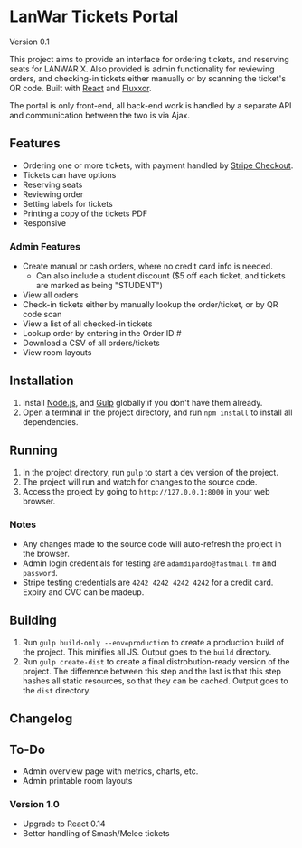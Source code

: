 # LanWar Tickets Portal

Version 0.1

This project aims to provide an interface for ordering tickets, and reserving seats for LANWAR X. Also provided is admin functionality for reviewing orders, and checking-in tickets either manually or by scanning the ticket's QR code. Built with [React](http://facebook.github.io/react/) and [Fluxxor](http://fluxxor.com).

The portal is only front-end, all back-end work is handled by a separate API and communication between the two is via Ajax.

## Features

* Ordering one or more tickets, with payment handled by [Stripe Checkout](https://stripe.com/docs/checkout).
* Tickets can have options
* Reserving seats
* Reviewing order
* Setting labels for tickets
* Printing a copy of the tickets PDF
* Responsive

### Admin Features

* Create manual or cash orders, where no credit card info is needed.
  * Can also include a student discount ($5 off each ticket, and tickets are marked as being "STUDENT")
* View all orders
* Check-in tickets either by manually lookup the order/ticket, or by QR code scan
* View a list of all checked-in tickets
* Lookup order by entering in the Order ID #
* Download a CSV of all orders/tickets
* View room layouts

## Installation

1. Install [Node.js](nodejs.org), and [Gulp](http://gulpjs.com/) globally if you don't have them already.
2. Open a terminal in the project directory, and run `npm install` to install all dependencies.

## Running

1. In the project directory, run `gulp` to start a dev version of the project.
2. The project will run and watch for changes to the source code.
3. Access the project by going to `http://127.0.0.1:8000` in your web browser.

### Notes

* Any changes made to the source code will auto-refresh the project in the browser.
* Admin login credentials for testing are `adamdipardo@fastmail.fm` and `password`.
* Stripe testing credentials are `4242 4242 4242 4242` for a credit card. Expiry and CVC can be madeup.

## Building

1. Run `gulp build-only --env=production` to create a production build of the project. This minifies all JS. Output goes to the `build` directory.
2. Run `gulp create-dist` to create a final distrobution-ready version of the project. The difference between this step and the last is that this step hashes all static resources, so that they can be cached. Output goes to the `dist` directory.

## Changelog

## To-Do

* Admin overview page with metrics, charts, etc.
* Admin printable room layouts

### Version 1.0

* Upgrade to React 0.14
* Better handling of Smash/Melee tickets